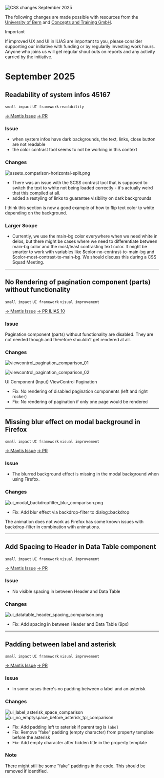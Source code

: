 ![CSS changes September 2025](../../../_imgs/entries/2025/09-September/header_changelog-entry_september.png)

The following changes are made possible with resources from the [University of Bern](https://www.unibe.ch/) and [Concepts and Training GmbH](https://concepts-and-training.de/).

> [!IMPORTANT]
> If improved UX and UI in ILIAS are important to you, please consider supporting our initiative with funding or by regularily investing work hours. Anyone who joins us will get regular shout outs on reports and any activity carried by the initiative.

# September 2025

## Readability of system infos 45167 

`small impact` `UI framework` `readability`

[→ Mantis Issue](https://mantis.ilias.de/view.php?id=45167) [→ PR](https://github.com/ILIAS-eLearning/ILIAS/pull/10098)

### Issue

* when system infos have dark backgrounds, the text, links, close button are not readable
* the color contrast tool seems to not be working in this context

### Changes

![assets_comparison-horizontal-split.png](../../../_imgs/entries/2025/09-September/assets_comparison-horizontal-split.png)

* There was an issue with the SCSS contrast tool that is supposed to switch the text to white not being loaded correctly - it's actually weird that this compiled at all.
* added a restyling of links to guarantee visibility on dark backgrounds

I think this section is now a good example of how to flip text color to white depending on the background.

### Larger Scope

* Currently, we use the main-bg color everywhere when we need white in delos, but there might be cases where we need to differentiate between main-bg color and the most/least contrasting text color. It might be smarter to work with variables like $color-no-contrast-to-main-bg and $color-most-contrast-to-main-bg. We should discuss this during a CSS Squad Meeting.

---

## No Rendering of pagination component (parts) without functionality

`small impact` `UI framework` `visual improvement`

[→ Mantis Issue](https://mantis.ilias.de/view.php?id=45536) [→ PR ILIAS 10](https://github.com/ILIAS-eLearning/ILIAS/pull/10099)

### Issue

Pagination component (parts) without functionality are disabled. They are not needed though and therefore shouldn't get rendered at all.

### Changes

![viewcontrol_pagination_comparison_01](../../../_imgs/entries/2025/09-September/viewcontrol_pagination_comparison_01.png)

![viewcontrol_pagination_comparison_02](../../../_imgs/entries/2025/09-September/viewcontrol_pagination_comparison_02.png)

UI Component (Input) ViewControl Pagination

* Fix: No rendering of disabled pagination components (left and right rocker)
* Fix: No rendering of pagination if only one page would be rendered

---

## Missing blur effect on modal background in Firefox

`small impact` `UI framework` `visual improvement`

[→ Mantis Issue](https://mantis.ilias.de/view.php?id=42427) [→ PR](https://github.com/ILIAS-eLearning/ILIAS/pull/10128)

### Issue

* The blurred background effect is missing in the modal background when using Firefox.

### Changes

![ui_modal_backdropfilter_blur_comparison.png](../../../_imgs/entries/2025/09-September/ui_modal_backdropfilter_blur_comparison.png)

* Fix: Add blur effect via backdrop-filter to dialog::backdrop

The animation does not work as Firefox has some known issues with backdrop-filter in combination with animations.

---

## Add Spacing to Header in Data Table component

`small impact` `UI framework` `visual improvement`

[→ Mantis Issue](https://mantis.ilias.de/view.php?id=45631) [→ PR](https://github.com/ILIAS-eLearning/ILIAS/pull/10129)

### Issue

* No visible spacing in between Header and Data Table

### Changes

![ui_datatable_header_spacing_comparison.png](../../../_imgs/entries/2025/09-September/ui_datatable_header_spacing_comparison.png)

* Fix: Add spacing in between Header and Data Table (9px)

---

## Padding between label and asterisk

`small impact` `UI framework` `visual improvement`

[→ Mantis Issue](https://mantis.ilias.de/view.php?id=45648) [→ PR](https://github.com/ILIAS-eLearning/ILIAS/pull/10144)

### Issue

* In some cases there's no padding between a label and an asterisk

### Changes

![ui_label_asterisk_space_comparison](../../../_imgs/entries/2025/09-September/ui_label_asterisk_space_comparison.png)
![ui_no_emptyspace_before_asterisk_tpl_comparison](../../../_imgs/entries/2025/09-September/ui_no_emptyspace_before_asterisk_tpl_comparison.png)

* Fix: Add padding left to asterisk if parent tag is `label`
* Fix: Remove "fake" padding (empty character) from property template before the asterisk
* Fix: Add empty character after hidden title in the property template

### Note

There might still be some "fake" paddings in the code. This should be removed if identified.